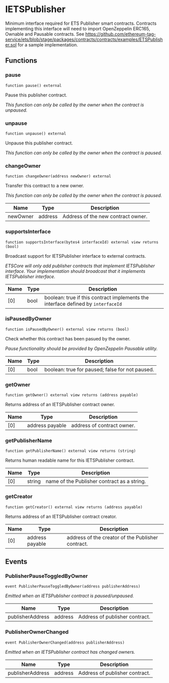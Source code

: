# IETSPublisher

Minimum interface required for ETS Publisher smart contracts. Contracts implementing this
interface will need to import OpenZeppelin ERC165, Ownable and Pausable contracts.
See https://github.com/ethereum-tag-service/ets/blob/stage/packages/contracts/contracts/examples/ETSPublisher.sol
for a sample implementation.

## Functions

### pause

```solidity
function pause() external
```

Pause this publisher contract.

_This function can only be called by the owner when the contract is unpaused._

### unpause

```solidity
function unpause() external
```

Unpause this publisher contract.

_This function can only be called by the owner when the contract is paused._

### changeOwner

```solidity
function changeOwner(address newOwner) external
```

Transfer this contract to a new owner.

_This function can only be called by the owner when the contract is paused._

| Name | Type | Description |
| ---- | ---- | ----------- |
| newOwner | address | Address of the new contract owner. |

### supportsInterface

```solidity
function supportsInterface(bytes4 interfaceId) external view returns (bool)
```

Broadcast support for IETSPublisher interface to external contracts.

_ETSCore will only add publisher contracts that implement IETSPublisher interface.
Your implementation should broadcast that it implements IETSPublisher interface._

| Name | Type | Description |
| ---- | ---- | ----------- |
| [0] | bool | boolean: true if this contract implements the interface defined by `interfaceId` |

### isPausedByOwner

```solidity
function isPausedByOwner() external view returns (bool)
```

Check whether this contract has been pasued by the owner.

_Pause functionality should be provided by OpenZeppelin Pausable utility._

| Name | Type | Description |
| ---- | ---- | ----------- |
| [0] | bool | boolean: true for paused; false for not paused. |

### getOwner

```solidity
function getOwner() external view returns (address payable)
```

Returns address of an IETSPublisher contract owner.

| Name | Type | Description |
| ---- | ---- | ----------- |
| [0] | address payable | address of contract owner. |

### getPublisherName

```solidity
function getPublisherName() external view returns (string)
```

Returns human readable name for this IETSPublisher contract.

| Name | Type | Description |
| ---- | ---- | ----------- |
| [0] | string | name of the Publisher contract as a string. |

### getCreator

```solidity
function getCreator() external view returns (address payable)
```

Returns address of an IETSPublisher contract creator.

| Name | Type | Description |
| ---- | ---- | ----------- |
| [0] | address payable | address of the creator of the Publisher contract. |

## Events

### PublisherPauseToggledByOwner

```solidity
event PublisherPauseToggledByOwner(address publisherAddress)
```

_Emitted when an IETSPublisher contract is paused/unpaused._

| Name | Type | Description |
| ---- | ---- | ----------- |
| publisherAddress | address | Address of publisher contract. |

### PublisherOwnerChanged

```solidity
event PublisherOwnerChanged(address publisherAddress)
```

_Emitted when an IETSPublisher contract has changed owners._

| Name | Type | Description |
| ---- | ---- | ----------- |
| publisherAddress | address | Address of publisher contract. |


